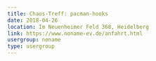 ```yaml
---
title: Chaos-Treff: pacman-hooks
date: 2018-04-26
location: Im Neuenheimer Feld 368, Heidelberg
link: https://www.noname-ev.de/anfahrt.html
usergroup: noname
type: usergroup
---
```

